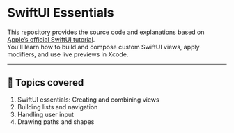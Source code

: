 # SwiftUI Essentials

This repository provides the source code and explanations based on [Apple’s official SwiftUI tutorial](https://developer.apple.com/tutorials/swiftui/creating-and-combining-views).  
You’ll learn how to build and compose custom SwiftUI views, apply modifiers, and use live previews in Xcode.

---

## 🚀 Topics covered

1. SwiftUI essentials: Creating and combining views
2. Building lists and navigation
3. Handling user input
4. Drawing paths and shapes


